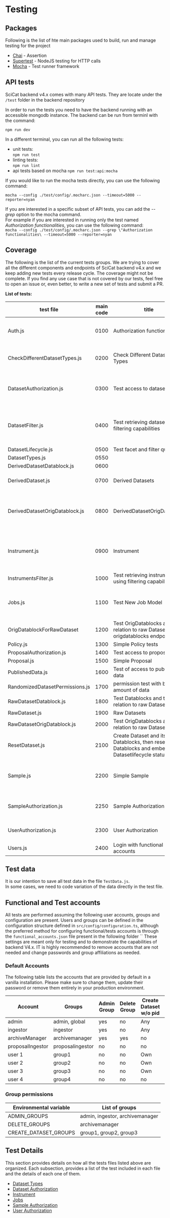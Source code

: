 # Testing

## Packages
Following is the list of hte main packages used to build, run and manage testing for the project

* [Chai](https://github.com/chaijs/chai) - Assertion
* [Supertest](https://github.com/visionmedia/supertest) - NodeJS testing for HTTP calls
* [Mocha](https://github.com/mochajs/mocha) - Test runner framework

## API tests

SciCat backend v4.x comes with many API tests. They are locate under the `/test` folder in the backend repository

In order to run the tests you need to have the backend running with an accessible mongodb instance.
The backend can be run from terminl with the command:

`npm run dev`

In a different terminal, you can run all the following tests:
- unit tests:   
  `npm run test`
- linting tests:  
  `npm run lint`
- api tests based on mocha
  `npm run test:api:mocha`

If you would like to run the mocha tests directly, you can use the following command: 

`mocha --config ./test/config/.mocharc.json --timeout=5000 --reporter=nyan`

If you are interested in a specific subset of API tests, you can add the _--grep_ option to the mocha command.  
For example if you are interested in running only the test named _Authorization functionalities_, you can use the following command:  
`mocha --config ./test/config/.mocharc.json --grep \"Authorization functionalities\ --timeout=5000 --reporter=nyan`

## Coverage

The following is the list of the current tests groups. We are trying to cover all the different components and endpoints of SciCat backend v4.x and we keep adding new tests every release cycle.
The coverage might not be complete. If you find any use case  that is not covered by our tests, feel free to open an issue or, even better, to write a new set of tests and submit a PR.

**List of tests:**  
  
| test file | main code | title | description |  
| ----- | ----- | ----- | ----- |  
| Auth.js | 0100 | Authorization functionalities | Test login and logout for functional accounts |  
| CheckDifferentDatasetTypes.js | 0200 | Check Different Dataset Types | Check different dataset types and their inheritance |   
| DatasetAuthorization.js | 0300 | Test access to dataset | Test different use cases with different user and restricted access |  
| DatasetFilter.js | 0400 | Test retrieving datasets using filtering capabilities | Leverage fullquery endpoint to retrieve different group of datasets  |  
| DatasetLifecycle.js | 0500 | Test facet and filter queries |  |  
| DatasetTypes.js | 0550 |  |  |  
| DerivedDatasetDatablock.js | 0600 |  |  |  
| DerivedDataset.js | 0700 | Derived Datasets | test derived datasets functionalities |  
| DerivedDatasetOrigDatablock.js | 0800 | DerivedDatasetOrigDatablock | Test OrigDatablocks and their relation to derived Datasets |  
| Instrument.js | 0900 | Instrument | instrument management, creation, update, deletion and search |  
| InstrumentsFilter.js | 1000 | Test retrieving instruments using filtering capabilities  |  |  
| Jobs.js | 1100 | Test New Job Model | Test authorization and CRUD operations for jobs |  
| OrigDatablockForRawDataset | 1200 | Test OrigDatablocks and their relation to raw Datasets using origdatablocks endpoint | |
| Policy.js | 1300 | Simple Policy tests |  |  
| ProposalAuthorization.js | 1400 | Test access to proposal |  |  
| Proposal.js | 1500 | Simple Proposal |  |  
| PublishedData.js | 1600 | Test of access to published data |  |  
| RandomizedDatasetPermissions.js | 1700 | permission test with bigger amount of data |  |  
| RawDatasetDatablock.js | 1800 | Test Datablocks and their relation to raw Datasets |  |  
| RawDataset.js | 1900 | Raw Datasets |  |  
| RawDatasetOrigDatablock.js | 2000 | Test OrigDatablocks and their relation to raw Datasets |  |  
| ResetDataset.js | 2100 | Create Dataset and its Datablocks, then reset Datablocks and embedded Datasetlifecycle status |  |  
| Sample.js | 2200 | Simple Sample | Samples functionality tests, like create, update and delete |  
| SampleAuthorization.js | 2250 | Sample Authorization | Test authorization for all samples operations |  
| UserAuthorization.js | 2300 | User Authorization | test that user authorization are correct |  
| Users.js | 2400 | Login with functional accounts |  |  

## Test data

It is our intention to save all test data in the file `TestData.js`.  
In some cases, we need to code variation of the data directly in the test file.

## Functional and Test accounts

All tests are performed assuming the following user accounts, groups and configuration are present.
Users and groups can be defined in the configuration structure defined in ```src/config/configuration.ts```, although the preferred method for configuring functional/tests accounts is through the `functional_accounts.json` file present in the following folder ``
These settings are meant only for testing and to demonstrate the capabilities of backend V4.x. IT is highly recommended to remove accounts that are not needed and change passwords and group affiliations as needed.

### Default Accounts
The following table lists the accounts that are provided by default in a vanilla installation.
Please make sure to change them, update their password or remove them entirely in your production environment.

| Account | Groups | Admin Group | Delete Group | Create Dataset w/o pid | Create Dataset w/ pid | Create Dataset Privileged |
| ----- | ----- | ----- | ----- | ----- | ----- | ----- |
| admin | admin, global | yes | no | Any |  |  |
| ingestor | ingestor | yes | no | Any |  |  |
| archiveManager | archivemanager | yes | yes | no |  |  |
| proposalIngestor | proposalingestor | no | no | no |  |  |
| user 1 | group1 | no | no | Own |  |  |
| user 2 | group2 | no | no | Own |  |  |
| user 3 | group3 | no | no | Own |  |  |
| user 4 | group4 | no | no | no |  |  |

### Group permissions
| Environmental variable | List of groups |
| ----- | ----- | 
| ADMIN_GROUPS | admin, ingestor, archivemanager |
| DELETE_GROUPS | archivemanager |
| CREATE_DATASET_GROUPS | group1, group2, group3 |


## Test Details

This section provides details on how all the tests files listed above are organized. Each subsection, provides a list of the test included in each file and the details of each one of them.

- [Dataset Types](./testing/dataset_types.md) 
- [Dataset Authorization](./testing/dataset_authorization.md) 
- [Instrument](./testing/instrument.md)
- [Jobs](./testing/jobs.md)
- [Sample Authorization](./testing/sample_authorization.md)
- [User Authorization](./testing/user_authorization.md)
